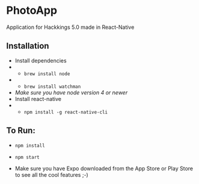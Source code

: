 # PhotoApp 
Application for Hackkings 5.0 made in React-Native

## Installation

* Install dependencies 
 * * `brew install node`
 * * `brew install watchman`
  * *Make sure you have node version 4 or newer*
* Install react-native 
 * * `npm install -g react-native-cli`


## To Run:

* `npm install`

* `npm start`

* Make sure you have Expo downloaded from the App Store or Play Store to see all the cool features ;-)
